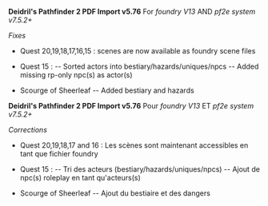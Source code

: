 **Deidril's Pathfinder 2 PDF Import v5.76**
For *foundry V13* AND *pf2e system v7.5.2+*

*Fixes*
- Quest 20,19,18,17,16,15 : scenes are now available as foundry scene files

- Quest 15 : 
-- Sorted actors into bestiary/hazards/uniques/npcs
-- Added missing rp-only npc(s) as actor(s) 

- Scourge of Sheerleaf
-- Added bestiary and hazards

**Deidril's Pathfinder 2 PDF Import v5.76**
Pour *foundry V13* ET *pf2e system v7.5.2+*

*Corrections*
- Quest 20,19,18,17 and 16 : Les scènes sont maintenant accessibles en tant que fichier foundry
- Quest 15 : 
-- Tri des acteurs (bestiary/hazards/uniques/npcs)
-- Ajout de npc(s) roleplay en tant qu'acteurs(s)

- Scourge of Sheerleaf
-- Ajout du bestiaire et des dangers
